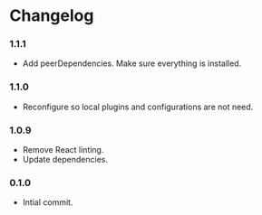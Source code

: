 # Changelog

### 1.1.1
- Add peerDependencies. Make sure everything is installed.

### 1.1.0

- Reconfigure so local plugins and configurations are not need.

### 1.0.9

- Remove React linting.
- Update dependencies.

### 0.1.0

- Intial commit.
